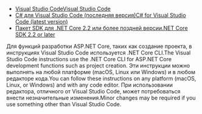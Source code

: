 * [<span data-ttu-id="b183d-101">Visual Studio Code</span><span class="sxs-lookup"><span data-stu-id="b183d-101">Visual Studio Code</span></span>](https://code.visualstudio.com/download)
* [<span data-ttu-id="b183d-102">C# для Visual Studio Code (последняя версия)</span><span class="sxs-lookup"><span data-stu-id="b183d-102">C# for Visual Studio Code (latest version)</span></span>](https://marketplace.visualstudio.com/items?itemName=ms-vscode.csharp)
* [<span data-ttu-id="b183d-103">Пакет SDK для .NET Core 2.2 или более поздней версии</span><span class="sxs-lookup"><span data-stu-id="b183d-103">.NET Core SDK 2.2 or later</span></span>](https://www.microsoft.com/net/download/all)

<span data-ttu-id="b183d-104">Для функций разработки ASP.NET Core, таких как создание проекта, в инструкциях Visual Studio Code используется .NET Core CLI.</span><span class="sxs-lookup"><span data-stu-id="b183d-104">The Visual Studio Code instructions use the .NET Core CLI for ASP.NET Core development functions such as project creation.</span></span> <span data-ttu-id="b183d-105">Эти инструкции можно выполнять на любой платформе (macOS, Linux или Windows) и в любом редакторе кода.</span><span class="sxs-lookup"><span data-stu-id="b183d-105">You can follow these instructions on any platform (macOS, Linux, or Windows) and with any code editor.</span></span> <span data-ttu-id="b183d-106">При использовании редактора, отличного от Visual Studio Code, может потребоваться внести незначительные изменения.</span><span class="sxs-lookup"><span data-stu-id="b183d-106">Minor changes may be required if you use something other than Visual Studio Code.</span></span>
